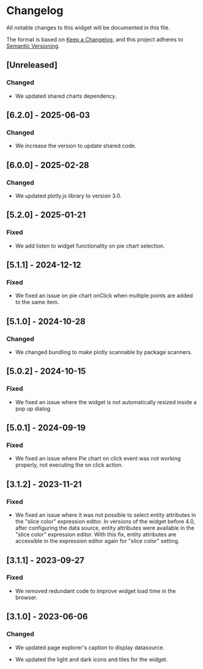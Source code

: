 # Changelog

All notable changes to this widget will be documented in this file.

The format is based on [Keep a Changelog](https://keepachangelog.com/en/1.0.0/), and this project adheres to [Semantic Versioning](https://semver.org/spec/v2.0.0.html).

## [Unreleased]

### Changed

- We updated shared charts dependency.

## [6.2.0] - 2025-06-03

### Changed

- We increase the version to update shared code.

## [6.0.0] - 2025-02-28

### Changed

- We updated plotly.js library to version 3.0.

## [5.2.0] - 2025-01-21

### Fixed

- We add listen to widget functionality on pie chart selection.

## [5.1.1] - 2024-12-12

### Fixed

- We fixed an issue on pie chart onClick when multiple points are added to the same item.

## [5.1.0] - 2024-10-28

### Changed

- We changed bundling to make plotly scannable by package scanners.

## [5.0.2] - 2024-10-15

### Fixed

- We fixed an issue where the widget is not automatically resized inside a pop up dialog.

## [5.0.1] - 2024-09-19

### Fixed

- We fixed an issue where Pie chart on click event was not working properly, not executing the on click action.

## [3.1.2] - 2023-11-21

### Fixed

- We fixed an issue where it was not possible to select entity attributes in the "slice color" expression editor. In versions of the widget before 4.0, after configuring the data source, entity attributes were available in the "slice color" expression editor. With this fix, entity attributes are accessible in the expression editor again for "slice color" setting.

## [3.1.1] - 2023-09-27

### Fixed

- We removed redundant code to improve widget load time in the browser.

## [3.1.0] - 2023-06-06

### Changed

- We updated page explorer's caption to display datasource.

- We updated the light and dark icons and tiles for the widget.
